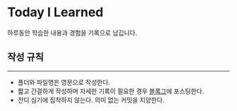 # Today I Learned
하루동안 학습한 내용과 경험을 기록으로 남깁니다.

## 작성 규칙
---
- 폴더와 파일명은 영문으로 작성한다.
- 짧고 간결하게 작성하며 자세한 기록이 필요한 경우 [블록그](https://moodone.tistory.com/)에 포스팅한다.
- 잔디 심기에 집착하지 않는다. 의미 없는 커밋을 지양한다.
